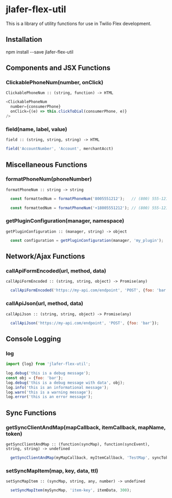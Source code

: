 # jlafer-flex-util

This is a library of utility functions for use in Twilio Flex development.

## Installation

npm install --save jlafer-flex-util

## Components and JSX Functions

### ClickablePhoneNum(number, onClick)
```
ClickablePhoneNum :: (string, function) -> HTML
```
```javascript
<ClickablePhoneNum
  number={consumerPhone}
  onClick={(e) => this.clickToDial(consumerPhone, e)}
/>
```
### field(name, label, value)
```
field :: (string, string, string) -> HTML
```
```javascript
field('AccountNumber', 'Account', merchantAcct)
```
## Miscellaneous Functions

### formatPhoneNum(phoneNumber)
```
formatPhoneNum :: string -> string
```
```javascript
  const formattedNum = formatPhoneNum('8005551212');   // (800) 555-1212
```
```javascript
  const formattedNum = formatPhoneNum('+18005551212'); // (800) 555-1212
```

### getPluginConfiguration(manager, namespace)
```
getPluginConfiguration :: (manager, string) -> object
```
```javascript
  const configuration = getPluginConfiguration(manager, 'my_plugin');
```

## Network/Ajax Functions

### callApiFormEncoded(url, method, data)
```
callApiFormEncoded :: (string, string, object) -> Promise(any)
```
```javascript
  callApiFormEncoded('https://my-api.com/endpoint', 'POST', {foo: 'bar'});
```
### callApiJson(url, method, data)
```
callApiJson :: (string, string, object) -> Promise(any)
```
```javascript
  callApiJson('https://my-api.com/endpoint', 'POST', {foo: 'bar'});
```

## Console Logging

### log
```javascript
import {log} from 'jlafer-flex-util';

log.debug('this is a debug message');
const obj = {foo: 'bar'};
log.debug('this is a debug message with data', obj);
log.info('this is an informational message');
log.warn('this is a warning message');
log.error('this is an error message');
```

## Sync Functions

### getSyncClientAndMap(mapCallback, itemCallback, mapName, token)
```
getSyncClientAndMap :: (function(syncMap), function(syncEvent), string, string) -> undefined
```
```javascript
  getSyncClientAndMap(myMapCallback, myItemCallback, 'TestMap', syncToken);
```

### setSyncMapItem(map, key, data, ttl)
```
setSyncMapItem :: (syncMap, string, any, number) -> undefined
```
```javascript
  setSyncMapItem(mySyncMap, 'item-key', itemData, 300);
```
